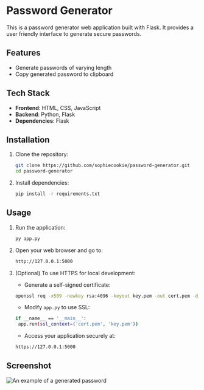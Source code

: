 # Password Generator

This is a password generator web application built with Flask. It provides a user friendly interface to generate secure passwords.

## Features

- Generate passwords of varying length
- Copy generated password to clipboard

## Tech Stack

- **Frontend**: HTML, CSS, JavaScript
- **Backend**: Python, Flask
- **Dependencies**: Flask

## Installation

1. Clone the repository:
   ```bash
   git clone https://github.com/sophiecookie/password-generator.git
   cd password-generator
2. Install dependencies:
   ```bash
   pip install -r requirements.txt

## Usage

1. Run the application:
   ```bash
   py app.py
2. Open your web browser and go to:
   ```bash
   http://127.0.0.1:5000
3. (Optional) To use HTTPS for local development:
   
   - Generate a self-signed certificate:
   ```bash
   openssl req -x509 -newkey rsa:4096 -keyout key.pem -out cert.pem -days 365 -nodes
   ```
   - Modify `app.py` to use SSL:
   ```bash
   if __name__ == '__main__':
    app.run(ssl_context=('cert.pem', 'key.pem'))
   ```
   - Access your application securely at:
   ```bash
   https://127.0.0.1:5000

## Screenshot
![An example of a generated password](https://i.postimg.cc/2jqDy95z/ezgif-7-05fcf5488c.gif)
